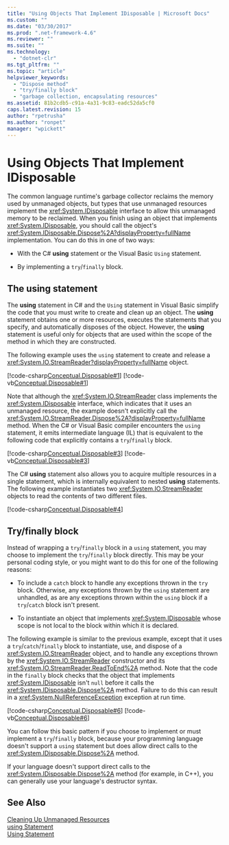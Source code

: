 ```yaml
---
title: "Using Objects That Implement IDisposable | Microsoft Docs"
ms.custom: ""
ms.date: "03/30/2017"
ms.prod: ".net-framework-4.6"
ms.reviewer: ""
ms.suite: ""
ms.technology: 
  - "dotnet-clr"
ms.tgt_pltfrm: ""
ms.topic: "article"
helpviewer_keywords: 
  - "Dispose method"
  - "try/finally block"
  - "garbage collection, encapsulating resources"
ms.assetid: 81b2cdb5-c91a-4a31-9c83-eadc52da5cf0
caps.latest.revision: 15
author: "rpetrusha"
ms.author: "ronpet"
manager: "wpickett"
---
```

# Using Objects That Implement IDisposable
The common language runtime's garbage collector reclaims the memory used by unmanaged objects, but types that use unmanaged resources implement the <xref:System.IDisposable> interface to allow this unmanaged memory to be reclaimed. When you finish using an object that implements <xref:System.IDisposable>, you should call the object's <xref:System.IDisposable.Dispose%2A?displayProperty=fullName> implementation. You can do this in one of two ways:  
  
-   With the C# **using** statement or the Visual Basic `Using` statement.  
  
-   By implementing a `try`/`finally` block.  
  
## The using statement  
 The **using** statement in C# and the `Using` statement in Visual Basic simplify the code that you must write to create and clean up an object. The **using** statement obtains one or more resources, executes the statements that you specify, and automatically disposes of the object. However, the **using** statement is useful only for objects that are used within the scope of the method in which they are constructed.  
  
 The following example uses the `using` statement to create and release a <xref:System.IO.StreamReader?displayProperty=fullName> object.  
  
 [!code-csharp[Conceptual.Disposable#1](../../../samples/snippets/csharp/VS_Snippets_CLR/conceptual.disposable/cs/using1.cs#1)]
 [!code-vb[Conceptual.Disposable#1](../../../samples/snippets/visualbasic/VS_Snippets_CLR/conceptual.disposable/vb/using1.vb#1)]  
  
 Note that although the <xref:System.IO.StreamReader> class implements the <xref:System.IDisposable> interface, which indicates that it uses an unmanaged resource, the example doesn't explicitly call the <xref:System.IO.StreamReader.Dispose%2A?displayProperty=fullName> method. When the C# or Visual Basic compiler encounters the `using` statement, it emits intermediate language (IL) that is equivalent to the following code that explicitly contains a `try`/`finally` block.  
  
 [!code-csharp[Conceptual.Disposable#3](../../../samples/snippets/csharp/VS_Snippets_CLR/conceptual.disposable/cs/using3.cs#3)]
 [!code-vb[Conceptual.Disposable#3](../../../samples/snippets/visualbasic/VS_Snippets_CLR/conceptual.disposable/vb/using3.vb#3)]  
  
 The C# **using** statement also allows you to acquire multiple resources in a single statement, which is internally equivalent to nested **using** statements. The following example instantiates two <xref:System.IO.StreamReader> objects to read the contents of two different files.  
  
 [!code-csharp[Conceptual.Disposable#4](../../../samples/snippets/csharp/VS_Snippets_CLR/conceptual.disposable/cs/using4.cs#4)]  
  
## Try/finally block  
 Instead of wrapping a `try`/`finally` block in a `using` statement, you may choose to implement the `try`/`finally` block directly. This may be your personal coding style, or you might want to do this for one of the following reasons:  
  
-   To include a `catch` block to handle any exceptions thrown in the `try` block. Otherwise, any exceptions thrown by the `using` statement are unhandled, as are any exceptions thrown within the `using` block if a `try`/`catch` block isn't present.  
  
-   To instantiate an object that implements <xref:System.IDisposable> whose scope is not local to the block within which it is declared.  
  
 The following example is similar to the previous example, except that it uses a `try`/`catch`/`finally` block to instantiate, use, and dispose of a <xref:System.IO.StreamReader> object, and to handle any exceptions thrown by the <xref:System.IO.StreamReader> constructor and its <xref:System.IO.StreamReader.ReadToEnd%2A> method. Note that the code in the `finally` block checks that the object that implements <xref:System.IDisposable> isn't `null` before it calls the <xref:System.IDisposable.Dispose%2A> method. Failure to do this can result in a <xref:System.NullReferenceException> exception at run time.  
  
 [!code-csharp[Conceptual.Disposable#6](../../../samples/snippets/csharp/VS_Snippets_CLR/conceptual.disposable/cs/using5.cs#6)]
 [!code-vb[Conceptual.Disposable#6](../../../samples/snippets/visualbasic/VS_Snippets_CLR/conceptual.disposable/vb/using5.vb#6)]  
  
 You can follow this basic pattern if you choose to implement or must implement a `try`/`finally` block, because your programming language doesn't support a `using` statement but does allow direct calls to the <xref:System.IDisposable.Dispose%2A> method.  
  
 If your language doesn't support direct calls to the <xref:System.IDisposable.Dispose%2A> method (for example, in C++), you can generally use your language's destructor syntax.  
  
## See Also  
 [Cleaning Up Unmanaged Resources](../../../docs/standard/garbagecollection/unmanaged.md)   
 [using Statement](../Topic/using%20Statement%20\(C%23%20Reference\).md)   
 [Using Statement](../Topic/Using%20Statement%20\(Visual%20Basic\).md)
